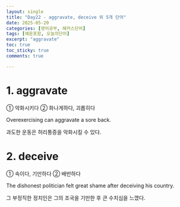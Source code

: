 ```yaml
---
layout: single
title: "Day22 - aggravate, deceive 외 5개 단어"
date: 2025-05-20
categories: [영어공부, 해커스단어]
tags: [예문포함, 오늘의단어]
excerpt: "aggravate"
toc: true
toc_sticky: true
comments: true

---
```


# 1. aggravate
① 악화시키다 ② 화나게하다, 괴롭히다

Overexercising can aggravate a sore back.

과도한 운동은 허리통증을 악화시킬 수 있다.

# 2. deceive
① 속이다, 기만하다 ② 배반하다

The dishonest politician felt great shame after deceiving his country.

그 부정직한 정치인은 그의 조국을 기만한 후 큰 수치심을 느꼈다.